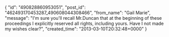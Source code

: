  {
   "id": "490828860953051",
   "post_id": "462493170453287_490608044308466",
   "from_name": "Gail Marie",
   "message": "I'm sure you'll recall Mr.Duncan  that at the beginning of these proceedings I explicitly reserved all rights, including yours. Have I not made my wishes clear?",
   "created_time": "2013-03-10T20:32:48+0000"
 }
